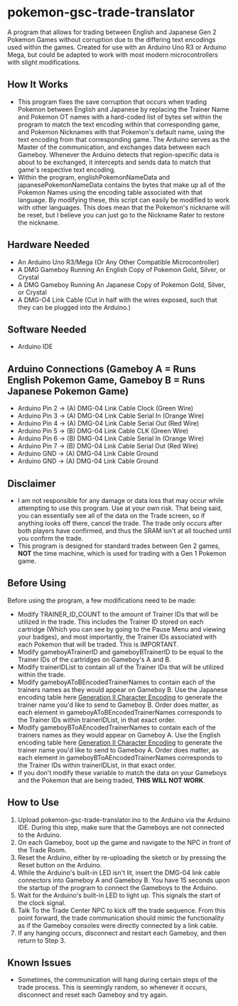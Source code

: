 # pokemon-gsc-trade-translator
A program that allows for trading between English and Japanese Gen 2 Pokemon Games without corruption due to the differing text encodings used within the games. Created for use with an Arduino Uno R3 or Arduino Mega, but could be adapted to work with most modern microcontrollers with slight modifications.

## How It Works
- This program fixes the save corruption that occurs when trading Pokemon between English and Japanese by replacing the Trainer Name and Pokemon OT names with a hard-coded list of bytes set within the program to match the text encoding within that corresponding game, and Pokemon Nicknames with that Pokemon's default name, using the text encoding from that corresponding game. The Arduino serves as the Master of the communication, and exchanges data between each Gameboy. Whenever the Arduino detects that region-specific data is about to be exchanged, it intercepts and sends data to match that game's respective text encoding.  
- Within the program, englishPokemonNameData and japanesePokemonNameData contains the bytes that make up all of the Pokemon Names using the encoding table associated with that language. By modifying these, this script can easily be modified to work with other languages. This does mean that the Pokemon's nickname will be reset, but I believe you can just go to the Nickname Rater to restore the nickname.

## Hardware Needed
- An Arduino Uno R3/Mega (Or Any Other Compatible Microcontroller)  
- A DMG Gameboy Running An English Copy of Pokemon Gold, Silver, or Crystal
- A DMG Gameboy Running An Japanese Copy of Pokemon Gold, Silver, or Crystal  
- A DMG-O4 Link Cable (Cut in half with the wires exposed, such that they can be plugged into the Arduino.)  

## Software Needed
- Arduino IDE

## Arduino Connections (Gameboy A = Runs English Pokemon Game, Gameboy B = Runs Japanese Pokemon Game)
- Arduino Pin 2 -> (A) DMG-04 Link Cable Clock (Green Wire)  
- Arduino Pin 3 -> (A) DMG-04 Link Cable Serial In (Orange Wire)  
- Arduino Pin 4 -> (A) DMG-04 Link Cable Serial Out (Red Wire)  
- Arduino Pin 5 -> (B) DMG-04 Link Cable CLK (Green Wire)  
- Arduino Pin 6 -> (B) DMG-04 Link Cable Serial In (Orange Wire)  
- Arduino Pin 7 -> (B) DMG-04 Link Cable Serial Out (Red Wire)  
- Arduino GND -> (A) DMG-04 Link Cable Ground  
- Arduino GND -> (A) DMG-04 Link Cable Ground  

## Disclaimer
- I am not responsible for any damage or data loss that may occur while attempting to use this program. Use at your own risk. That being said, you can essentially see all of the data on the Trade screen, so if anything looks off there, cancel the trade. The trade only occurs after both players have confirmed, and thus the SRAM isn't at all touched until you confirm the trade.
- This program is designed for standard trades between Gen 2 games, **NOT** the time machine, which is used for trading with a Gen 1 Pokemon game.

## Before Using
Before using the program, a few modifications need to be made:  
- Modify TRAINER_ID_COUNT to the amount of Trainer IDs that will be utilized in the trade. This includes the Trainer ID stored on each cartridge (Which you can see by going to the Pause Menu and viewing your badges), and most importantly, the Trainer IDs associated with each Pokemon that will be traded. This is IMPORTANT.
- Modify gameboyATrainerID and gameboyBTrainerID to be equal to the Trainer IDs of the cartridges on Gameboy's A and B.  
- Modify trainerIDList to contain all of the Trainer IDs that will be utilized within the trade.  
- Modify gameboyAToBEncodedTrainerNames to contain each of the trainers names as they would appear on Gameboy B. Use the Japanese encoding table here [Generation II Character Encoding](https://bulbapedia.bulbagarden.net/wiki/Character_encoding_(Generation_II)) to generate the trainer name you'd like to send to Gameboy B. Order does matter, as each element in gameboyAToBEncodedTrainerNames corresponds to the Trainer IDs within trainerIDList, in that exact order.  
- Modify gameboyBToAEncodedTrainerNames to contain each of the trainers names as they would appear on Gameboy A. Use the English encoding table here [Generation II Character Encoding](https://bulbapedia.bulbagarden.net/wiki/Character_encoding_(Generation_II)) to generate the trainer name you'd like to send to Gameboy A. Order does matter, as each element in gameboyBToAEncodedTrainerNames corresponds to the Trainer IDs within trainerIDList, in that exact order.  
- If you don't modify these variable to match the data on your Gameboys and the Pokemon that are being traded, **THIS WILL NOT WORK**.

## How to Use
1. Upload pokemon-gsc-trade-translator.ino to the Arduino via the Arduino IDE. During this step, make sure that the Gameboys are not connected to the Arduino.  
2. On each Gameboy, boot up the game and navigate to the NPC in front of the Trade Room.  
3. Reset the Arduino, either by re-uploading the sketch or by pressing the Reset button on the Arduino.  
4. While the Arduino's built-in LED isn't lit, insert the DMG-04 link cable connectors into Gameboy A and Gameboy B. You have 15 seconds upon the startup of the program to connect the Gameboys to the Arduino.  
5. Wait for the Arduino's built-in LED to light up. This signals the start of the clock signal.  
6. Talk To the Trade Center NPC to kick off the trade sequence. From this point forward, the trade communication should mimic the functionality as if the Gameboy consoles were directly connected by a link cable.  
7. If any hanging occurs, disconnect and restart each Gameboy, and then return to Step 3.  

## Known Issues
- Sometimes, the communication will hang during certain steps of the trade process. This is seemingly random, so whenever it occurs, disconnect and reset each Gameboy and try again.

